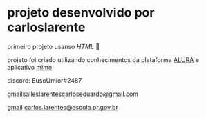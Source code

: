 # projeto desenvolvido por carloslarente

primeiro projeto usanso *HTML* 🎊

projeto foi criado utilizando conhecimentos da plataforma [ALURA](https://www.alura.com.br)
e aplicativo [mimo](https://mimo.org)

discord: EusoUmior#2487

[gmail](salleslarentescarloseduardo@gmail.com)salleslarentescarloseduardo@gmail.com

[gmail](carlos.larentes@escola.pr.gov.br) carlos.larentes@escola.pr.gov.br


[](https://tenor.com/pt-BR/view/pixel-art-delorean-gif-10814549)
